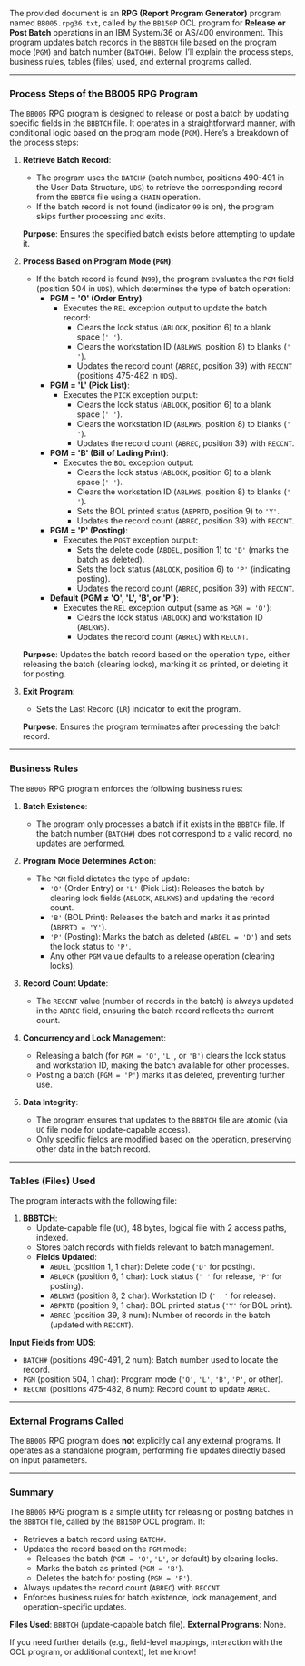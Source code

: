 The provided document is an **RPG (Report Program Generator)** program named `BB005.rpg36.txt`, called by the `BB150P` OCL program for **Release or Post Batch** operations in an IBM System/36 or AS/400 environment. This program updates batch records in the `BBBTCH` file based on the program mode (`PGM`) and batch number (`BATCH#`). Below, I’ll explain the process steps, business rules, tables (files) used, and external programs called.

---

### **Process Steps of the BB005 RPG Program**

The `BB005` RPG program is designed to release or post a batch by updating specific fields in the `BBBTCH` file. It operates in a straightforward manner, with conditional logic based on the program mode (`PGM`). Here’s a breakdown of the process steps:

1. **Retrieve Batch Record**:
   - The program uses the `BATCH#` (batch number, positions 490-491 in the User Data Structure, `UDS`) to retrieve the corresponding record from the `BBBTCH` file using a `CHAIN` operation.
   - If the batch record is not found (indicator `99` is on), the program skips further processing and exits.

   **Purpose**: Ensures the specified batch exists before attempting to update it.

2. **Process Based on Program Mode (`PGM`)**:
   - If the batch record is found (`N99`), the program evaluates the `PGM` field (position 504 in `UDS`), which determines the type of batch operation:
     - **PGM = 'O' (Order Entry)**:
       - Executes the `REL` exception output to update the batch record:
         - Clears the lock status (`ABLOCK`, position 6) to a blank space (`' '`).
         - Clears the workstation ID (`ABLKWS`, position 8) to blanks (`'  '`).
         - Updates the record count (`ABREC`, position 39) with `RECCNT` (positions 475-482 in `UDS`).
     - **PGM = 'L' (Pick List)**:
       - Executes the `PICK` exception output:
         - Clears the lock status (`ABLOCK`, position 6) to a blank space (`' '`).
         - Clears the workstation ID (`ABLKWS`, position 8) to blanks (`'  '`).
         - Updates the record count (`ABREC`, position 39) with `RECCNT`.
     - **PGM = 'B' (Bill of Lading Print)**:
       - Executes the `BOL` exception output:
         - Clears the lock status (`ABLOCK`, position 6) to a blank space (`' '`).
         - Clears the workstation ID (`ABLKWS`, position 8) to blanks (`'  '`).
         - Sets the BOL printed status (`ABPRTD`, position 9) to `'Y'`.
         - Updates the record count (`ABREC`, position 39) with `RECCNT`.
     - **PGM = 'P' (Posting)**:
       - Executes the `POST` exception output:
         - Sets the delete code (`ABDEL`, position 1) to `'D'` (marks the batch as deleted).
         - Sets the lock status (`ABLOCK`, position 6) to `'P'` (indicating posting).
         - Updates the record count (`ABREC`, position 39) with `RECCNT`.
     - **Default (PGM ≠ 'O', 'L', 'B', or 'P')**:
       - Executes the `REL` exception output (same as `PGM = 'O'`):
         - Clears the lock status (`ABLOCK`) and workstation ID (`ABLKWS`).
         - Updates the record count (`ABREC`) with `RECCNT`.

   **Purpose**: Updates the batch record based on the operation type, either releasing the batch (clearing locks), marking it as printed, or deleting it for posting.

3. **Exit Program**:
   - Sets the Last Record (`LR`) indicator to exit the program.

   **Purpose**: Ensures the program terminates after processing the batch record.

---

### **Business Rules**

The `BB005` RPG program enforces the following business rules:
1. **Batch Existence**:
   - The program only processes a batch if it exists in the `BBBTCH` file. If the batch number (`BATCH#`) does not correspond to a valid record, no updates are performed.

2. **Program Mode Determines Action**:
   - The `PGM` field dictates the type of update:
     - `'O'` (Order Entry) or `'L'` (Pick List): Releases the batch by clearing lock fields (`ABLOCK`, `ABLKWS`) and updating the record count.
     - `'B'` (BOL Print): Releases the batch and marks it as printed (`ABPRTD = 'Y'`).
     - `'P'` (Posting): Marks the batch as deleted (`ABDEL = 'D'`) and sets the lock status to `'P'`.
     - Any other `PGM` value defaults to a release operation (clearing locks).

3. **Record Count Update**:
   - The `RECCNT` value (number of records in the batch) is always updated in the `ABREC` field, ensuring the batch record reflects the current count.

4. **Concurrency and Lock Management**:
   - Releasing a batch (for `PGM = 'O'`, `'L'`, or `'B'`) clears the lock status and workstation ID, making the batch available for other processes.
   - Posting a batch (`PGM = 'P'`) marks it as deleted, preventing further use.

5. **Data Integrity**:
   - The program ensures that updates to the `BBBTCH` file are atomic (via `UC` file mode for update-capable access).
   - Only specific fields are modified based on the operation, preserving other data in the batch record.

---

### **Tables (Files) Used**

The program interacts with the following file:
1. **BBBTCH**:
   - Update-capable file (`UC`), 48 bytes, logical file with 2 access paths, indexed.
   - Stores batch records with fields relevant to batch management.
   - **Fields Updated**:
     - `ABDEL` (position 1, 1 char): Delete code (`'D'` for posting).
     - `ABLOCK` (position 6, 1 char): Lock status (`' '` for release, `'P'` for posting).
     - `ABLKWS` (position 8, 2 char): Workstation ID (`'  '` for release).
     - `ABPRTD` (position 9, 1 char): BOL printed status (`'Y'` for BOL print).
     - `ABREC` (position 39, 8 num): Number of records in the batch (updated with `RECCNT`).

**Input Fields from UDS**:
- `BATCH#` (positions 490-491, 2 num): Batch number used to locate the record.
- `PGM` (position 504, 1 char): Program mode (`'O'`, `'L'`, `'B'`, `'P'`, or other).
- `RECCNT` (positions 475-482, 8 num): Record count to update `ABREC`.

---

### **External Programs Called**

The `BB005` RPG program does **not** explicitly call any external programs. It operates as a standalone program, performing file updates directly based on input parameters.

---

### **Summary**

The `BB005` RPG program is a simple utility for releasing or posting batches in the `BBBTCH` file, called by the `BB150P` OCL program. It:
- Retrieves a batch record using `BATCH#`.
- Updates the record based on the `PGM` mode:
  - Releases the batch (`PGM = 'O'`, `'L'`, or default) by clearing locks.
  - Marks the batch as printed (`PGM = 'B'`).
  - Deletes the batch for posting (`PGM = 'P'`).
- Always updates the record count (`ABREC`) with `RECCNT`.
- Enforces business rules for batch existence, lock management, and operation-specific updates.

**Files Used**: `BBBTCH` (update-capable batch file).
**External Programs**: None.

If you need further details (e.g., field-level mappings, interaction with the OCL program, or additional context), let me know!
